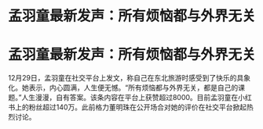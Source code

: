 # 孟羽童最新发声：所有烦恼都与外界无关

# 孟羽童最新发声：所有烦恼都与外界无关

12月29日，孟羽童在社交平台上发文，称自己在东北旅游时感受到了快乐的具象化。她表示，内心圆满，人生便无憾。“所有烦恼都与外界无关，都是自己的课题。”人生漫漫，自有答案。该条内容在平台上获赞超过8000。目前孟羽童在小红书上的粉丝超过140万。此前格力董明珠在公开场合对她的评价在社交平台掀起热烈讨论。

